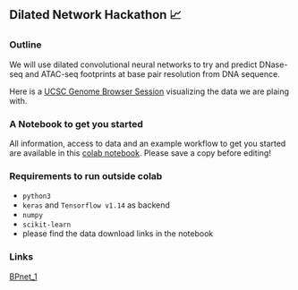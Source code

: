 ## Dilated Network Hackathon :chart_with_upwards_trend:

### Outline

We will use dilated convolutional neural networks to try and predict DNase-seq and ATAC-seq footprints at base pair resolution from DNA sequence.

Here is a [UCSC Genome Browser Session](http://genome-euro.ucsc.edu/s/rschwess/hg18_ngssummerschool_footprinting) visualizing the data we are plaing with.

### A Notebook to get you started

All information, access to data and an example workflow to get you started are available in this [colab notebook](https://colab.research.google.com/drive/1q9Hzb_i3_zp2yMxVfi08gISlGzAyIKmQ). Please save a copy before editing!

### Requirements to run outside colab

* `python3`
* `keras` and `Tensorflow v1.14` as backend
* `numpy`
* `scikit-learn`
* please find the data download links in the notebook

### Links

[BPnet_1](https://www.biorxiv.org/content/10.1101/737981v1)

